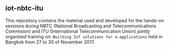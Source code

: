 ## iot-nbtc-itu

This repository contains the material used and developed for the hands-on sessions during NBTC (National Broadcasting and Telecommunications Commision) and ITU (International Telecommunication Union) jointly organized training on: `Building IoT solutions for e-applications` held in Bangkok from 27 to 30 of November 2017.

